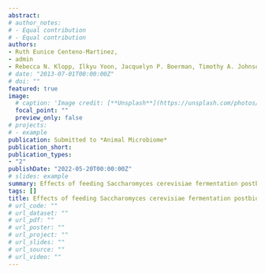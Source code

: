 ```yaml
---
abstract: 
# author_notes:
# - Equal contribution
# - Equal contribution
authors:
- Ruth Eunice Centeno-Martinez,
- admin
- Rebecca N. Klopp, Ilkyu Yoon, Jacquelyn P. Boerman, Timothy A. Johnson*
# date: "2013-07-01T00:00:00Z"
# doi: ""
featured: true
image:
  # caption: 'Image credit: [**Unsplash**](https://unsplash.com/photos/pLCdAaMFLTE)'
  focal_point: ""
  preview_only: false
# projects:
# - example
publication: Submitted to *Animal Microbiome*
publication_short:
publication_types:
- "2"
publishDate: "2022-05-20T00:00:00Z"
# slides: example
summary: Effects of feeding Saccharomyces cerevisiae fermentation postbiotic on the fecal microbial community of Holstein dairy calves.
tags: []
title: Effects of feeding Saccharomyces cerevisiae fermentation postbiotic on the fecal microbial community of Holstein dairy calves
# url_code: ""
# url_dataset: ""
# url_pdf: ""
# url_poster: ""
# url_project: ""
# url_slides: ""
# url_source: ""
# url_video: ""
---
```


